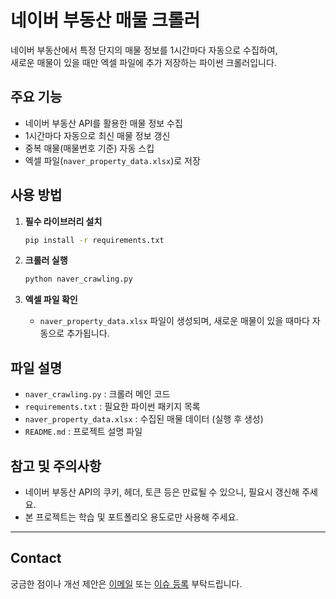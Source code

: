 # 네이버 부동산 매물 크롤러

네이버 부동산에서 특정 단지의 매물 정보를 1시간마다 자동으로 수집하여,  
새로운 매물이 있을 때만 엑셀 파일에 추가 저장하는 파이썬 크롤러입니다.

## 주요 기능

- 네이버 부동산 API를 활용한 매물 정보 수집
- 1시간마다 자동으로 최신 매물 정보 갱신
- 중복 매물(매물번호 기준) 자동 스킵
- 엑셀 파일(`naver_property_data.xlsx`)로 저장

## 사용 방법

1. **필수 라이브러리 설치**
    ```bash
    pip install -r requirements.txt
    ```

2. **크롤러 실행**
    ```bash
    python naver_crawling.py
    ```

3. **엑셀 파일 확인**
    - `naver_property_data.xlsx` 파일이 생성되며, 새로운 매물이 있을 때마다 자동으로 추가됩니다.

## 파일 설명

- `naver_crawling.py` : 크롤러 메인 코드
- `requirements.txt` : 필요한 파이썬 패키지 목록
- `naver_property_data.xlsx` : 수집된 매물 데이터 (실행 후 생성)
- `README.md` : 프로젝트 설명 파일

## 참고 및 주의사항

- 네이버 부동산 API의 쿠키, 헤더, 토큰 등은 만료될 수 있으니, 필요시 갱신해 주세요.
- 본 프로젝트는 학습 및 포트폴리오 용도로만 사용해 주세요.

---

## Contact

궁금한 점이나 개선 제안은 [이메일](mailto:smith720@naver.com) 또는 [이슈 등록](https://github.com/smith6423/naver-realestate-crawling/issues) 부탁드립니다. 